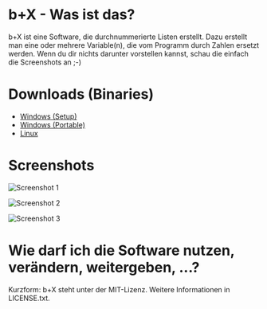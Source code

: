 # b+X - Was ist das?

b+X ist eine Software, die durchnummerierte Listen erstellt. Dazu erstellt man eine oder mehrere Variable(n), die vom Programm durch Zahlen ersetzt werden. Wenn du dir nichts darunter vorstellen kannst, schau die einfach die Screenshots an ;-)

# Downloads (Binaries)

* [Windows (Setup)](https://content.wuala.com/contents/n103/githubdl/b-X/bplx_win_setup.zip?key=2ELpgYeo4UWK&dl=1)
* [Windows (Portable)](https://content.wuala.com/contents/n103/githubdl/b-X/bplx_win_portable.zip?key=2ELpgYeo4UWK&dl=1)
* [Linux](https://content.wuala.com/contents/n103/githubdl/b-X/bplx_linux.zip?key=2ELpgYeo4UWK&dl=1)


# Screenshots

![Screenshot 1](https://content.wuala.com/contents/n103/githubdl/b-X/screenshot_1.png?key=2ELpgYeo4UWK)

![Screenshot 2](https://content.wuala.com/contents/n103/githubdl/b-X/screenshot_2.png?key=2ELpgYeo4UWK)

![Screenshot 3](https://content.wuala.com/contents/n103/githubdl/b-X/screenshot_3.png?key=2ELpgYeo4UWK)

# Wie darf ich die Software nutzen, verändern, weitergeben, ...?

Kurzform: b+X steht unter der MIT-Lizenz. Weitere Informationen in LICENSE.txt.
